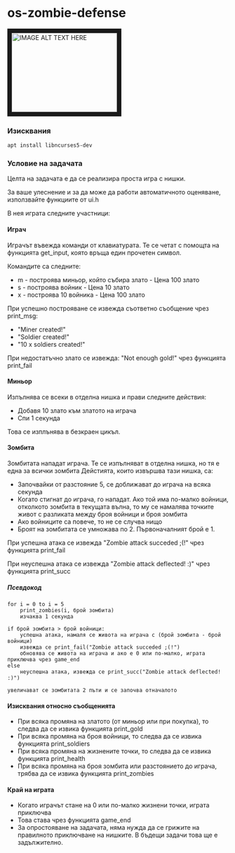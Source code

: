 # os-zombie-defense

<a href="http://www.youtube.com/watch?feature=player_embedded&v=6FiSXf2F2zU
" target="_blank"><img src="http://imgur.com/q5tfeUr.png" 
alt="IMAGE ALT TEXT HERE" width="240" height="180" border="10" /></a>

### Изисквания

```bash
apt install libncurses5-dev
```

### Условие на задачата

Целта на задачата е да се реализира проста игра с нишки.

За ваше улеснение и за да може да работи автоматичното оценяване, използвайте функциите от ui.h

В нея играта следните участници:

#### Играч

Играчът въвежда команди от клавиатурата. Те се четат с помощта на функцията get_input, която връща един прочетен символ.

Командите са следните:

* m - построява миньор, който събира злато - Цена 100 злато
* s - построява войник - Цена 10 злато
* x - построява 10 войника - Цена 100 злато

При успешно построяване се извежда съответно съобщение чрез print_msg:

* "Miner created!"
* "Soldier created!"
* "10 x soldiers created!"

При недостатъчно злато се извежда: "Not enough gold!" чрез функцията print_fail

#### Миньор

Изпълнява се всеки в отделна нишка и прави следните действия:

* Добавя 10 злато към златото на играча
* Спи 1 секунда

Това се изплънява в безкраен цикъл.

#### Зомбита

Зомбитата нападат играча. Те се изпълняват в отделна нишка, но тя е една за всички зомбита
Дейстията, които извършва тази нишка, са:

<!---
* **Допълнение: Изчакват, ако играчът има по-малко от 100 злато. В момента, в който играчът има поне 100 злато, започват да се приближават и не могат да бъдат спрени.**
--->
* Започвайки от разстояние 5, се доближават до играча на всяка секунда
* Когато стигнат до играча, го нападат. Ако той има по-малко войници, отколкото зомбита в текущата вълна, то му се намалява точките живот с разликата между броя войници и броя зомбита
* Ако войниците са повече, то не се случва нищо
* Броят на зомбитата се умножава по 2. Първоначалният брой е 1.

При успешна атака се извежда "Zombie attack succeded ;(!" чрез функцията print_fail

При неуспешна атака се извежда "Zombie attack deflected! :)" чрез функцията print_succ


##### Псевдокод

```
for i = 0 to i = 5
    print_zombies(i, брой зомбита)
    изчаква 1 секунда

if брой зомбита > брой войници:
    успешна атака, намаля се живота на играча с (брой зомбита - брой войници)
    извежда се print_fail("Zombie attack succeded ;(!")
    обновява се живота на играча и ако е 0 или по-малко, играта приключва чрез game_end
else
    неуспешна атака, извежда се print_succ("Zombie attack deflected! :)")

увеличават се зомбитата 2 пъти и се започва отначалото

```

#### Изисквания относно съобщенията

* При всяка промяна на златото (от миньор или при покупка), то следва да се извика функцията print_gold
* При всяка промяна на броя войници, то следва да се извика функцията print_soldiers
* При всяка промяна на жизнените точки, то следва да се извика функцията print_health
* При всяка промяна на броя зомбита или разстоянието до играча, трябва да се извика функцията print_zombies

#### Край на играта

* Когато играчът стане на 0 или по-малко жизнени точки, играта приключва
* Това става чрез функцията game_end
* За опростояване на задачата, няма нужда да се грижите на правилното приключване на нишките. В бъдещи задачи това ще е задължително.
